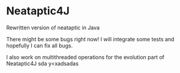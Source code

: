 # Neataptic4J
Rewritten version of neataptic in Java

There might be some bugs right now!
I will integrate some tests and hopefully I can fix all bugs.


I also work on multithreaded operations for the evolution part of Neataptic4J
sda
y<xadsadas
